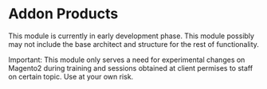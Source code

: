 # Addon Products

This module is currently in early development phase. This module possibly may not include the base architect and structure for the rest of functionality.

Important: This module only serves a need for experimental changes on Magento2 during training and sessions obtained at client permises to staff on certain topic. Use at your own risk.